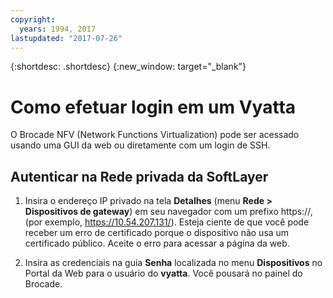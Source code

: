 ```yaml
---
copyright:
  years: 1994, 2017
lastupdated: "2017-07-26"
---
```


{:shortdesc: .shortdesc}
{:new_window: target="_blank"}

# Como efetuar login em um Vyatta

O Brocade NFV (Network Functions Virtualization) pode ser acessado usando uma GUI da web ou diretamente com um login de SSH.

## Autenticar na Rede privada da SoftLayer

1. Insira o endereço IP privado na tela **Detalhes** (menu **Rede > Dispositivos de gateway**) em seu navegador com um prefixo https://, (por exemplo, https://10.54.207.131/). Esteja ciente de que você pode receber um erro de certificado porque o dispositivo não usa um certificado público. Aceite o erro para acessar a página da web.

2. Insira as credenciais na guia **Senha** localizada no menu **Dispositivos** no Portal da Web para o usuário do **vyatta**. Você pousará no painel do Brocade.
